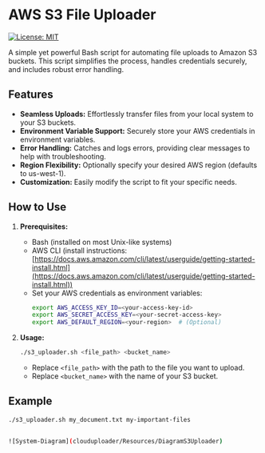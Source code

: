 # AWS S3 File Uploader

[![License: MIT](https://img.shields.io/badge/License-MIT-yellow.svg)](https://opensource.org/licenses/MIT)

A simple yet powerful Bash script for automating file uploads to Amazon S3 buckets. This script simplifies the process, handles credentials securely, and includes robust error handling.

## Features

*   **Seamless Uploads:** Effortlessly transfer files from your local system to your S3 buckets.
*   **Environment Variable Support:** Securely store your AWS credentials in environment variables.
*   **Error Handling:** Catches and logs errors, providing clear messages to help with troubleshooting.
*   **Region Flexibility:** Optionally specify your desired AWS region (defaults to us-west-1).
*   **Customization:** Easily modify the script to fit your specific needs.

## How to Use

1.  **Prerequisites:**
    *   Bash (installed on most Unix-like systems)
    *   AWS CLI (install instructions: [https://docs.aws.amazon.com/cli/latest/userguide/getting-started-install.html](https://docs.aws.amazon.com/cli/latest/userguide/getting-started-install.html))
    *   Set your AWS credentials as environment variables:
        ```bash
        export AWS_ACCESS_KEY_ID=<your-access-key-id>
        export AWS_SECRET_ACCESS_KEY=<your-secret-access-key>
        export AWS_DEFAULT_REGION=<your-region>  # (Optional)
        ```

2.  **Usage:**
    ```bash
    ./s3_uploader.sh <file_path> <bucket_name>
    ```
    *   Replace `<file_path>` with the path to the file you want to upload.
    *   Replace `<bucket_name>` with the name of your S3 bucket.

## Example

```bash
./s3_uploader.sh my_document.txt my-important-files


![System-Diagram](clouduploader/Resources/DiagramS3Uploader)
